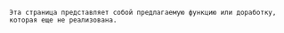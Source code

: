 ```admonish info "Предложение"
Эта страница представляет собой предлагаемую функцию или доработку, которая еще не реализована.
```